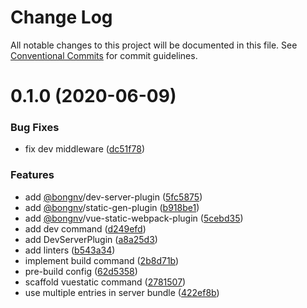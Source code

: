 # Change Log

All notable changes to this project will be documented in this file.
See [Conventional Commits](https://conventionalcommits.org) for commit guidelines.

<a name="0.1.0"></a>
# 0.1.0 (2020-06-09)


### Bug Fixes

* fix dev middleware ([dc51f78](https://github.com/bongnv/vuestatic/commit/dc51f78))


### Features

* add [@bongnv](https://github.com/bongnv)/dev-server-plugin ([5fc5875](https://github.com/bongnv/vuestatic/commit/5fc5875))
* add [@bongnv](https://github.com/bongnv)/static-gen-plugin ([b918be1](https://github.com/bongnv/vuestatic/commit/b918be1))
* add [@bongnv](https://github.com/bongnv)/vue-static-webpack-plugin ([5cebd35](https://github.com/bongnv/vuestatic/commit/5cebd35))
* add dev command ([d249efd](https://github.com/bongnv/vuestatic/commit/d249efd))
* add DevServerPlugin ([a8a25d3](https://github.com/bongnv/vuestatic/commit/a8a25d3))
* add linters ([b543a34](https://github.com/bongnv/vuestatic/commit/b543a34))
* implement build command ([2b8d71b](https://github.com/bongnv/vuestatic/commit/2b8d71b))
* pre-build config ([62d5358](https://github.com/bongnv/vuestatic/commit/62d5358))
* scaffold vuestatic command ([2781507](https://github.com/bongnv/vuestatic/commit/2781507))
* use multiple entries in server bundle ([422ef8b](https://github.com/bongnv/vuestatic/commit/422ef8b))

